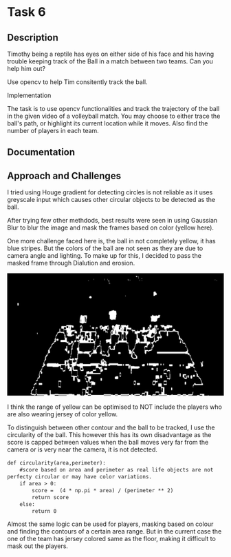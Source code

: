 # Task 6
## Description

Timothy being a reptile has eyes on either side of his face and his having trouble keeping track of the Ball in a match between two teams. Can you help him out?

Use opencv to help Tim consitently track the ball.

Implementation

The task is to use opencv functionalities and  track the trajectory of the ball in the given video of a volleyball match. You may choose to either trace the ball's path, or highlight its current location while it moves. Also find the number of players in each team.

## Documentation
## Approach and Challenges
I tried using Houge gradient for detecting circles is not reliable as it uses greyscale input which causes other circular objects to be detected as the ball.

After trying few other methdods, best results were seen in using Gaussian Blur to blur the image and mask the frames based on color (yellow here). 

One more challenge faced here is, the ball in not completely yellow, it has blue stripes. But the colors of the ball are not seen as they are due to camera angle and lighting. To make up for this, I decided to pass the masked frame through Dialution and erosion.

![Mask](mask.png)

I think the range of yellow can be optimised to NOT include the players who are also wearing jersey of color yellow.


To distinguish between other contour and the ball to be tracked, I use the circularity of the ball. This however this has its own disadvantage as the score is capped between values when the ball moves very far from the camera or is very near the camera, it is not detected.
```
def circularity(area,perimeter):
    #score based on area and perimeter as real life objects are not perfecty circular or may have color variations.
    if area > 0:
        score =  (4 * np.pi * area) / (perimeter ** 2)
        return score
    else:
        return 0
```

Almost the same logic can be used for players, masking based on colour and finding the contours of a certain area range. But in the current case the one of the team has jersey colored same as the floor, making it difficult to mask out the players.  
